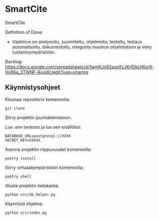 # SmartCite
SmartCite

Definition of Done:  
- Vaatimus on analysoitu, suunniteltu, ohjelmoitu, testattu, testaus automatisoitu, dokumentoitu, integroitu muuhun ohjelmistoon ja viety tuotantoympäristöön.

Backlog: 
https://docs.google.com/spreadsheets/d/1wmKJn92xzplfzJKrfDkUWur9-Hx96e_3TWNF-Ajup8c/edit?usp=sharing

## Käynnistysohjeet

Kloonaa repositorio komennolla:
```
git clone
```


Siirry projektin juurihakemistoon.

Luo .env tiedosto ja luo sen sisällöksi:
```
DATABASE_URL=postgresql://XXXX
SECRET_KEY=XXXXX
```


Asenna projektin riippuvuudet komennolla:
```
poetry install
```


Siirry virtuaaliympäristöön komennolla:
```
poetry shell
```


Alusta projektin tietokanta:
```
python src/db_helper.py
```

Käynnistä ohjelma:
```
python src/index.py
```

